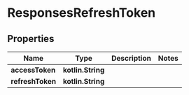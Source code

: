 
# ResponsesRefreshToken

## Properties
| Name | Type | Description | Notes |
| ------------ | ------------- | ------------- | ------------- |
| **accessToken** | **kotlin.String** |  |  |
| **refreshToken** | **kotlin.String** |  |  |



